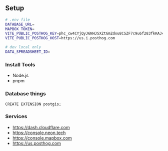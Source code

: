 ## Setup

```sh
# .env file
DATABASE_URL=
MAPBOX_TOKEN=
VITE_PUBLIC_POSTHOG_KEY=phc_cw4CYjQyJ6NHJSXZtGmZdxu8CSZF7c9u6f283fkKAJ4
VITE_PUBLIC_POSTHOG_HOST=https://us.i.posthog.com

# dev local only
DATA_SPREADSHEET_ID=
```

### Install Tools

- Node.js
- pnpm

### Database things

```
CREATE EXTENSION postgis;
```

### Services

- https://dash.cloudflare.com
- https://console.neon.tech
- https://console.mapbox.com
- https://us.posthog.com
